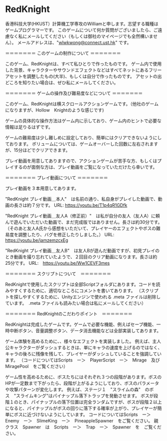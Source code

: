 # RedKnight

香港科技大学(HKUST）計算機工学専攻のWilliamと申します。志望する職種はゲームプログラマーです。
このゲームについて何か質問がございましたら、ご遠慮なく私にメールしてください（もしくは御社のマイページでも全然構いません）。
メールアドレスは、"wlwkwong@connect.ust.hk" です。

＝＝＝＝＝＝＝ このゲームの制作について ＝＝＝＝＝＝＝

このゲーム、RedKnightは、すべて私ひとりで作ったものです。
ゲーム内で使用した背景、キャラクターやサウンドエフェクトなどはすべてネットにあるフリーアセットを調整したもの(大半)、もしくは自分で作ったものです。
アセットの出どころを知りたい場合は、ぜひ私にメールしてください。

＝＝＝＝＝＝＝ ゲームの操作及び難易度などについて ＝＝＝＝＝＝＝

このゲーム、RedKnightは横スクロールアクションゲームです。（他社のゲームになりますが、Hollow　Knightのような感じです)

ゲームの具体的な操作方法はゲーム内に示しており、ゲーム内のヒントで必要な情報は足りるはずです。

ゲームの難易度は少し難しめに設定しており、簡単にはクリアできないようにしております。
ボリュームについては、ゲームオーバーした回数に左右されますが、15分ほどでクリアできます。

プレイ動画を用意してありますので、アクションゲームが苦手な方、もしくはプレイするのが面倒な方は、プレイ動画をご覧になっていただけたら幸いです。

＝＝＝＝＝＝＝ プレイ動画について ＝＝＝＝＝＝＝

プレイ動画を３本用意してあります。　

"RedKnight プレイ動画＿本人"　は名前の通り、私自身がプレイした動画で、動画の長さは約７分です。 
URL: https://youtu.be/T1p4qR1GDfk

"RedKnight プレイ動画＿友人A（修正前）"　は私が自分の友人（友人A）に頼んで遊んでいただいた動画で、まだ完成版ではありません。長さは約30分です。
（そのあと友人A氏から感想をいただいて、プレイヤーのエフェクトやボスの難易度を調整したり、バグを修正したりしました。）
URL: https://youtu.be/jamzemzcxEg

"RedKnight プレイ動画＿友人B"　は友人Bが遊んだ動画ですが、初見プレイのとき動画を撮り忘れていたようで、２回目のクリア動画になります。長さは約25分です。
URL:　https://youtu.be/Ww1CEVF3mes

＝＝＝＝＝＝＝ スクリプトについて　＝＝＝＝＝＝＝ 

RedKnightで使用したスクリプトは全部Scriptフォルダにあります。コードを読みやすくするために、適切なところにコメントを書いてあります。
（スクリプトを探しやすくするために、Unityエンジンで使われる .meta ファイルは削除しています。　.meta ファイルも読みたい場合は私にメールしてください）

＝＝＝＝＝＝＝ RedKnightのこだわりポイント　＝＝＝＝＝＝＝ 

RedKnightは完成したゲームです。ゲームで必要な機能、例えばセーブ機能、一時中断ボタン、音量調整ボタン、データ消去機能などは全部実装してあります。

ゲーム体験を高めるために、、様々なエフェクトを実装しました。
例えば、主人公キャラクターがダッシュするときは、単にキャラの速度を上げるのではなく、キャラの後ろに残像を残して、プレイヤーがダッシュしていることを強調しています。
（コードについてはScripts　ー＞　PlayerScript　ー＞　Mirage　及び　MiragePool　をご覧ください）

ゲーム性を高めるために、ボスたちにはそれぞれ３つの段階があります。ボスのHPが一定数まで下がったら、段階が上がるようにしており、ボスのパラメータや攻撃パターンが変化します。
例えば、ステージ１　"スライムの森"　のボス　"スライムキング"はパイナップル落下トラップを発動させます。
ボスが段階１のとき、パイナップルの落下位置は完全ランダムですが、ボスが段階２以上になると、パイナップルがボスの回りに落下する確率が上がり、プレイヤーが簡単にボスに近づけないようにしています。
コードについてはScripts　ー＞　Enemy　ー＞　SlimeKing　ー＞　PineappleSpawner　をご覧ください。
親クラス　Spawner　は　Scripts　ー＞　Trap　ー＞　Spawner　を　ご覧ください。

